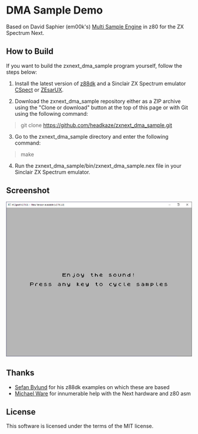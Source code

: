 # DMA Sample Demo

Based on David Saphier (em00k's) [Multi Sample Engine](https://www.specnext.com/forum/viewtopic.php?f=16&t=1520)
in z80 for the ZX Spectrum Next.

## How to Build

If you want to build the zxnext_dma_sample program yourself, follow the steps below:

1. Install the latest version of [z88dk](https://github.com/z88dk/z88dk) and
a Sinclair ZX Spectrum emulator [CSpect](https://dailly.blogspot.com/) or
[ZEsarUX](https://sourceforge.net/projects/zesarux/).

2. Download the zxnext_dma_sample repository either as a ZIP archive using the
"Clone or download" button at the top of this page or with Git using the
following command:

> git clone https://github.com/headkaze/zxnext_dma_sample.git

3. Go to the zxnext_dma_sample directory and enter the following command:

> make

4. Run the zxnext_dma_sample/bin/zxnext_dma_sample.nex file in your
Sinclair ZX Spectrum emulator.

## Screenshot
![](screenshot.png)

## Thanks

- [Sefan Bylund](https://github.com/stefanbylund) for his z88dk examples on which these are based
- [Michael Ware](https://www.rustypixels.uk/) for innumerable help with the Next hardware and z80 asm

## License

This software is licensed under the terms of the MIT license.
